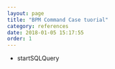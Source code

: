 ```yaml
---
layout: page
title: "BPM Command Case tuorial"
category: references
date: 2018-01-05 15:17:55
order: 1
---
```




* startSQLQuery
